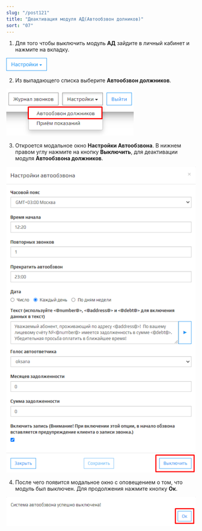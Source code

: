```yaml
---
slug: "/post121"
title: "Деактивация модуля АД(Автообзвон долников)"
sort: "07"
---
```


1. Для того чтобы выключить модуль **АД** зайдите в личный кабинет и нажмите на вкладку.
   
![Картинка](./images/how_to_stop_AD_task_butt_settings.png )

2. Из выпадающего списка выберите **Автообзвон должников**.

![Картинка](./images/how_to_launch_AD_task_butt_ad.png )

3. Откроется модальное окно **Настройки Автообзвона**. В нижнем правом углу нажмите на кнопку **Выключить**, для деактивации модуля **Автообзвона должников**.
   
![Картинка](./images/how_to_stop_AD_task_butt_disable_2.png "Кнопка Выключить")

4. После чего появится модальное окно с оповещением о том, что модуль был выключен. Для продолжения нажмите кнопку **Ок**.

![Картинка](./images/how_to_stop_AD_task_butt_ok.png )


